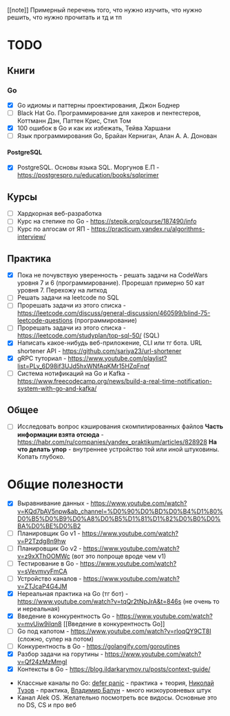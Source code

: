 [[note]]
Примерный перечень того, что нужно изучить, что нужно решить, что нужно прочитать и тд и тп

# TODO
## Книги
### Go
- [x] Go идиомы и паттерны проектирования, Джон Боднер
- [ ] Black Hat Go. Программирование для хакеров и пентестеров, Коттманн Дэн, Паттен Крис, Стил Том
- [x] 100 ошибок в Go и как их избежать, Тейва Харшани
- [ ] Язык программирования Go, Брайан Керниган, Алан А. А. Донован

#### PostgreSQL
- [x] PostgreSQL. Основы языка SQL. Моргунов Е.П - https://postgrespro.ru/education/books/sqlprimer


## Курсы
- [ ] Хардкорная веб-разработка
- [ ] Курс на степике по Go - https://stepik.org/course/187490/info
- [ ] Курс по алгосам от ЯП - https://practicum.yandex.ru/algorithms-interview/

## Практика
- [x] Пока не почувствую уверенность - решать задачи на CodeWars уровня 7 и 6 (программирование). Прорешал примерно 50 кат уровня 7. Перехожу на литкод
- [ ] Решать задачи на leetcode по SQL
- [ ] Прорешать задачи из этого списка - https://leetcode.com/discuss/general-discussion/460599/blind-75-leetcode-questions (программирование)
- [ ] Прорешать задачи из этого списка - https://leetcode.com/studyplan/top-sql-50/ (SQL)
- [x] Написать какое-нибудь веб-приложение, CLI или тг бота. URL shortener API - https://github.com/sariya23/url-shortener
- [x] gRPC туториал - https://www.youtube.com/playlist?list=PLy_6D98if3UJd5hxWNfAqKMr15HZqFnqf
- [ ] Система нотификаций на Go и Kafka - https://www.freecodecamp.org/news/build-a-real-time-notification-system-with-go-and-kafka/
## Общее
- [ ] Исследовать вопрос кэширования скомпилированных файлов
**Часть информации взята отсюда** - https://habr.com/ru/companies/yandex_praktikum/articles/828928
**На что делать упор** - внутреннее устройство той или иной штуковины. Копать глубоко.
# Общие полезности
- [x] Выравнивание данных - https://www.youtube.com/watch?v=KQd7bAV5npw&ab_channel=%D0%90%D0%BD%D0%B4%D1%80%D0%B5%D0%B9%D0%A8%D0%B5%D1%81%D1%82%D0%B0%D0%BA%D0%BE%D0%B2  
- [ ] Планировщик Go v1 - https://www.youtube.com/watch?v=P2Tzdg8n9hw
- [ ] Планировщик Go v2 - https://www.youtube.com/watch?v=z9xXThOOMWc (вот это попроще вроде чем v1)
- [ ] Тестирование в Go - https://www.youtube.com/watch?v=sVevmvyFmCA
- [ ] Устройство каналов - https://www.youtube.com/watch?v=ZTJcaP4G4JM
- [x] Нереальная практика на Go (тг бот) - https://www.youtube.com/watch?v=tqQr2tNpJrA&t=846s (не очень то и нереальная)
- [x] Введение в конкурентность Go - https://www.youtube.com/watch?v=mvUiw9ilqn8 [[Введение в конкурентность Go]]
- [ ] Go под капотом - https://www.youtube.com/watch?v=rloqQY9CT8I (сложно, супер на потом)
- [ ] Конкурентность в Go - https://golangify.com/goroutines
- [x] Разбор задачи на горутины - https://www.youtube.com/watch?v=Qf24zMzMmgI
- [x] Контексты в Go - https://blog.ildarkarymov.ru/posts/context-guide/
- Классные каналы по Go: [defer panic](https://www.youtube.com/@deferpanic) - практика + теория, [Николай Тузов](https://www.youtube.com/@nikolay_tuzov) - практика, [Владимир Балун](https://www.youtube.com/@vladimir_balun_programming) - много низкоуровневых штук
- Канал Alek OS. Желательно посмотреть все видосы. Основные это по DS, CS и про веб

